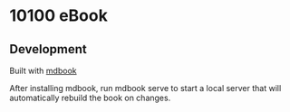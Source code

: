 # 10100 eBook

## Development

Built with [mdbook](https://rust-lang.github.io/mdBook/)

After installing mdbook, run mdbook serve to start a local server that will
automatically rebuild the book on changes.
